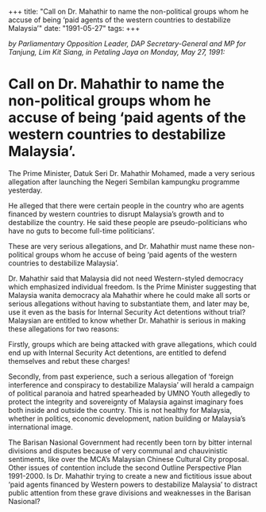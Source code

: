 +++ 
title: "Call on Dr. Mahathir to name the non-political groups whom he accuse of being ‘paid agents of the western countries to destabilize Malaysia’"
date: "1991-05-27"
tags:
+++

_by Parliamentary Opposition Leader, DAP Secretary-General and MP for Tanjung, Lim Kit Siang, in Petaling Jaya on Monday, May 27, 1991:_

# Call on Dr. Mahathir to name the non-political groups whom he accuse of being ‘paid agents of the western countries to destabilize Malaysia’.

The Prime Minister, Datuk Seri Dr. Mahathir Mohamed, made a very serious allegation after launching the Negeri Sembilan kampungku programme yesterday.</u>

He alleged that there were certain people in the country who are agents financed by western countries to disrupt Malaysia’s growth and to destabilize the country. He said these people are pseudo-politicians who have no guts to become full-time politicians’.

These are very serious allegations, and Dr. Mahathir must name these non-political groups whom he accuse of being ‘paid agents of the western countries to destabilize Malaysia’.

Dr. Mahathir said that Malaysia did not need Western-styled democracy which emphasized individual freedom. Is the Prime Minister suggesting that Malaysia wanita democracy ala Mahathir where he could make all sorts or serious allegations without having to substantiate them, and later may be, use it even as the basis for Internal Security Act detentions without trial?
Malaysian are entitled to know whether Dr. Mahathir is serious in making these allegations for two reasons:

Firstly, groups which are being attacked with grave allegations, which could end up with Internal Security Act detentions, are entitled to defend themselves and rebut these charges!

Secondly, from past experience, such a serious allegation of ‘foreign interference and conspiracy to destabilize Malaysia’ will herald a campaign of political paranoia and hatred spearheaded by UMNO Youth allegedly to protect the integrity and sovereignty of Malaysia against imaginary foes both inside and outside the country. This is not healthy for Malaysia, whether in politics, economic development, nation building or Malaysia’s international image.

The Barisan Nasional Government had recently been torn by bitter internal divisions and disputes because of very communal and chauvinistic sentiments, like over the MCA’s Malaysian Chinese Cultural City proposal. Other issues of contention include the second Outline Perspective Plan 1991-2000. Is Dr. Mahathir trying to create a new and fictitious issue about ‘paid agents financed by Western powers to destabilize Malaysia’ to distract public attention from these grave divisions and weaknesses in the Barisan Nasional?
 

